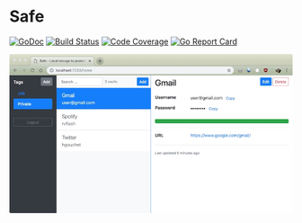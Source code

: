 # Safe

[![GoDoc](https://godoc.org/github.com/rvflash/safe?status.svg)](https://godoc.org/github.com/rvflash/safe)
[![Build Status](https://img.shields.io/travis/rvflash/safe.svg)](https://travis-ci.org/rvflash/safe)
[![Code Coverage](https://img.shields.io/codecov/c/github/rvflash/safe.svg)](http://codecov.io/github/rvflash/safe?branch=master)
[![Go Report Card](https://goreportcard.com/badge/github.com/rvflash/safe)](https://goreportcard.com/report/github.com/rvflash/safe)

![Web view](https://raw.githubusercontent.com/rvflash/safe/master/doc/webview.jpeg)
